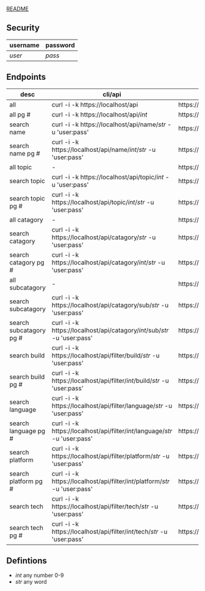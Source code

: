 [README](README.md)

## Security
| username | password |
| -------- | -------- |
| *user* | *pass* |

## Endpoints
| desc       | cli/api                                       | web |
| ---------- | --------------------------------------------- | -------- |
| all | curl -i -k https://localhost/api   | https://localhost/ |
| all pg # | curl -i -k https://localhost/api/*int* | https://localhost/*int* |
| search name | curl -i -k https://localhost/api/name/*str* -u 'user:pass' | https://localhost/name/*str* |
| search name pg # | curl -i -k https://localhost/api/name/*int*/*str* -u 'user:pass' | https://localhost/name/*int*/*str* |
| all topic | - | https://localhost/topics/ |
| search topic | curl -i -k https://localhost/api/topic/*int* -u 'user:pass' | https://localhost/topics/*str* |
| search topic pg # | curl -i -k https://localhost/api/topic/*int*/*str* -u 'user:pass' | https://localhost/topics/*int*/*str* |
| all catagory | - | https://localhost/catagory/ |
| search catagory | curl -i -k https://localhost/api/catagory/*str*  -u 'user:pass' | https://localhost/catagory/*str* |
| search catagory pg # | curl -i -k https://localhost/api/catagory/*int*/*str*  -u 'user:pass' | https://localhost/catagory/*int*/*str* |
| all subcatagory | - | https://localhost/topics/catagory/sub/ |
| search subcatagory | curl -i -k https://localhost/api/catagory/sub/*str*  -u 'user:pass' | https://localhost/topics/catagory/sub/*str* |
| search subcatagory pg # | curl -i -k https://localhost/api/catagory/*int*/sub/*str*  -u 'user:pass' | https://localhost/catagory/*int*/sub/*str* |
| search build | curl -i -k https://localhost/api/filter/build/*str*  -u 'user:pass' | https://localhost/filter/build/*str* |
| search build pg # | curl -i -k https://localhost/api/filter/*int*/build/*str*  -u 'user:pass' | https://localhost/filter/*int*/build/*str* |
| search language | curl -i -k https://localhost/api/filter/language/*str*  -u 'user:pass' | https://localhost/filter/language/*str* |
| search language pg # | curl -i -k https://localhost/api/filter/*int*/language/*str*  -u 'user:pass' | https://localhost/filter/*int*/language/*str* |
| search platform | curl -i -k https://localhost/api/filter/platform/*str*  -u 'user:pass' | https://localhost/filter/platform/*str* |
| search platform pg # | curl -i -k https://localhost/api/filter/*int*/platform/*str*  -u 'user:pass' | https://localhost/filter/*int*/platform/*str* |
| search tech | curl -i -k https://localhost/api/filter/tech/*str*  -u 'user:pass' | https://localhost/filter/tech/*str* |
| search tech pg # | curl -i -k https://localhost/api/filter/*int*/tech/*str*  -u 'user:pass' | https://localhost/filter/*int*/tech/*str* |

## Defintions
- *int* any number 0-9
- *str* any word
